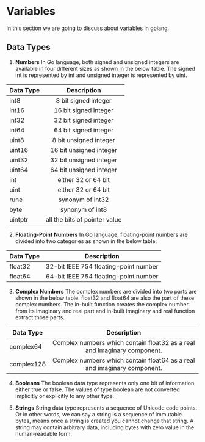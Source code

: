 # Variables
In this section we are going to discuss about variables in golang.

## Data Types

1. **Numbers**
In Go language, both signed and unsigned integers are available in four different sizes as shown in the below table. The signed int is represented by int and unsigned integer is represented by uint.

| Data Type         | Description                |
| ------------------|:---------------------------------------:|
| int8              | 8 bit signed integer       |
| int16             | 16 bit signed integer      |
| int32             | 32 bit signed integer      |
| int64             | 64 bit signed integer      |
| uint8             | 8 bit unsigned integer     |
| uint16            | 16 bit unsigned integer    |
| uint32            | 32 bit unsigned integer    |
| uint64            | 64 bit unsigned integer    |
| int               | either 32 or 64 bit        |
| uint              | either 32 or 64 bit        |
| rune              | synonym of int32           |
| byte              | synonym of int8            |
| uintptr           | all the bits of pointer value  |

2. **Floating-Point Numbers**
 In Go language, floating-point numbers are divided into two categories as shown in the below table:

| Data Type         | Description                |
| ------------------|:---------------------------------------:|
| float32              | 32-bit IEEE 754 floating-point number     |
| float64             | 64-bit IEEE 754 floating-point number   |


3. **Complex Numbers**
The complex numbers are divided into two parts are shown in the below table. float32 and float64 are also the part of these complex numbers. The in-built function creates the complex number from its imaginary and real part and in-built imaginary and real function extract those parts.

| Data Type         | Description                |
| ------------------|:---------------------------------------:|
| complex64              | Complex numbers which contain float32 as a real and imaginary component.     |
| complex128             | Complex numbers which contain float64 as a real and imaginary component.   |

4. **Booleans**
The boolean data type represents only one bit of information either true or false. The values of type boolean are not converted implicitly or explicitly to any other type.

5. **Strings**
String data type represents a sequence of Unicode code points. Or in other words, we can say a string is a sequence of immutable bytes, means once a string is created you cannot change that string. A string may contain arbitrary data, including bytes with zero value in the human-readable form.